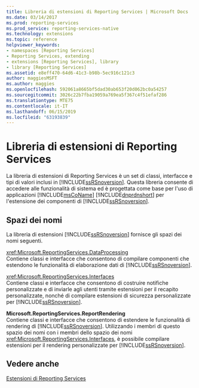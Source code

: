 ```yaml
---
title: Libreria di estensioni di Reporting Services | Microsoft Docs
ms.date: 03/14/2017
ms.prod: reporting-services
ms.prod_service: reporting-services-native
ms.technology: extensions
ms.topic: reference
helpviewer_keywords:
- namespaces [Reporting Services]
- Reporting Services, extending
- extensions [Reporting Services], library
- library [Reporting Services]
ms.assetid: e8eff470-64d6-41c3-b98b-5ec916c121c3
author: maggiesMSFT
ms.author: maggies
ms.openlocfilehash: 592061a8665bf5dad30ab653f20d062bc0a54257
ms.sourcegitcommit: 3026c22b7fba19059a769ea5f367c4f51efaf286
ms.translationtype: MTE75
ms.contentlocale: it-IT
ms.lasthandoff: 06/15/2019
ms.locfileid: "63193839"
---
```

# <a name="reporting-services-extension-library"></a>Libreria di estensioni di Reporting Services
  La libreria di estensioni di Reporting Services è un set di classi, interfacce e tipi di valori inclusi in [!INCLUDE[ssRSnoversion](../../includes/ssrsnoversion-md.md)]. Questa libreria consente di accedere alle funzionalità di sistema ed è progettata come base per l'uso di applicazioni [!INCLUDE[msCoName](../../includes/msconame-md.md)] [!INCLUDE[dnprdnshort](../../includes/dnprdnshort-md.md)] per l'estensione dei componenti di [!INCLUDE[ssRSnoversion](../../includes/ssrsnoversion-md.md)].  
  
## <a name="namespaces"></a>Spazi dei nomi  
 La libreria di estensioni [!INCLUDE[ssRSnoversion](../../includes/ssrsnoversion-md.md)] fornisce gli spazi dei nomi seguenti.  
  
 <xref:Microsoft.ReportingServices.DataProcessing>  
 Contiene classi e interfacce che consentono di compilare componenti che estendono le funzionalità di elaborazione dati di [!INCLUDE[ssRSnoversion](../../includes/ssrsnoversion-md.md)].  
  
 <xref:Microsoft.ReportingServices.Interfaces>  
 Contiene classi e interfacce che consentono di costruire notifiche personalizzate e di inviarle agli utenti tramite estensioni per il recapito personalizzate, nonché di compilare estensioni di sicurezza personalizzate per [!INCLUDE[ssRSnoversion](../../includes/ssrsnoversion-md.md)].  
  
 **Microsoft.ReportingServices.ReportRendering**  
 Contiene classi e interfacce che consentono di estendere le funzionalità di rendering di [!INCLUDE[ssRSnoversion](../../includes/ssrsnoversion-md.md)]. Utilizzando i membri di questo spazio dei nomi con i membri dello spazio dei nomi <xref:Microsoft.ReportingServices.Interfaces>, è possibile compilare estensioni per il rendering personalizzate per [!INCLUDE[ssRSnoversion](../../includes/ssrsnoversion-md.md)].  
  
## <a name="see-also"></a>Vedere anche  
 [Estensioni di Reporting Services](../../reporting-services/extensions/reporting-services-extensions.md)  
  
  
